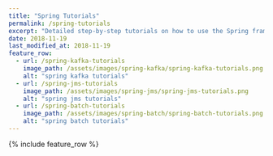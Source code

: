 ```yaml
---
title: "Spring Tutorials"
permalink: /spring-tutorials
excerpt: "Detailed step-by-step tutorials on how to use the Spring framework."
date: 2018-11-19
last_modified_at: 2018-11-19
feature_row:
  - url: /spring-kafka-tutorials
    image_path: /assets/images/spring-kafka/spring-kafka-tutorials.png
    alt: "spring kafka tutorials"
  - url: /spring-jms-tutorials
    image_path: /assets/images/spring-jms/spring-jms-tutorials.png
    alt: "spring jms tutorials"
  - url: /spring-batch-tutorials
    image_path: /assets/images/spring-batch/spring-batch-tutorials.png
    alt: "spring batch tutorials"
---
```


{% include feature_row %}
